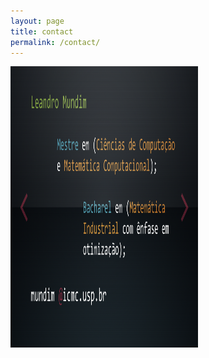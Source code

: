 ```yaml
---
layout: page
title: contact
permalink: /contact/
---
```


<img src="contato.png" alt="cartao" width="300" height="450">
